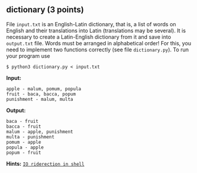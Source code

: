 ## dictionary (3 points)

File `input.txt` is an English-Latin dictionary, that is, a list of words on
English and their translations into Latin (translations may be
several). It is necessary to create a Latin-English dictionary from it and save into `output.txt` file. Words must be arranged in alphabetical order! For this, you need to implement two functions correctly (see file `dictionary.py`). To run your program use 
```
$ python3 dictionary.py < input.txt
```

**Input:**
```
apple - malum, pomum, popula
fruit - baca, bacca, popum
punishment - malum, multa
```
**Output:**
```
baca - fruit
bacca - fruit
malum - apple, punishment
multa - punishment
pomum - apple
popula - apple
popum - fruit
```
**Hints:** [`IO riderection in shell`](https://robots.thoughtbot.com/input-output-redirection-in-the-shell)
